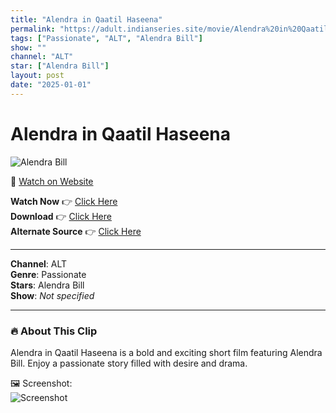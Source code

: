 ```yaml
---
title: "Alendra in Qaatil Haseena"
permalink: "https://adult.indianseries.site/movie/Alendra%20in%20Qaatil%20Haseena"
tags: ["Passionate", "ALT", "Alendra Bill"]
show: ""
channel: "ALT"
star: ["Alendra Bill"]
layout: post
date: "2025-01-01"
---
```


# Alendra in Qaatil Haseena

![Alendra Bill](https://shorts.desisins.com/wp-content/uploads/2024/08/Qaatil-Haseena-DesiSins.com_.jpg)

🔗 [Watch on Website](https://adult.indianseries.site/movie/Alendra%20in%20Qaatil%20Haseena)

**Watch Now** 👉 [Click Here](https://adult.indianseries.site/movie/Alendra%20in%20Qaatil%20Haseena)  
**Download** 👉 [Click Here](https://adult.indianseries.site/movie/Alendra%20in%20Qaatil%20Haseena)  
**Alternate Source** 👉 [Click Here](https://adult.indianseries.site/movie/Alendra%20in%20Qaatil%20Haseena)

---

**Channel**: ALT  
**Genre**: Passionate  
**Stars**: Alendra Bill  
**Show**: *Not specified*

---

### 🔥 About This Clip

Alendra in Qaatil Haseena is a bold and exciting short film featuring Alendra Bill. Enjoy a passionate story filled with desire and drama.
 
🖼️ Screenshot:  
![Screenshot](https://shorts.desisins.com/wp-content/uploads/2024/08/Qaatil-Haseena-DesiSins.com_.jpg)
